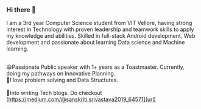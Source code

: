 ### Hi there 👋
I am a 3rd year Computer Science student from VIT Vellore, having strong interest in Technology with
proven leadership and teamwork skills to apply my knowledge and abilities. Skilled in full-stack Android development, Web development and passionate about learning Data science and Machine learning.

<br>😄Passionate Public speaker with 1+ years as a Toastmaster. Currently, doing my pathways on Innovative Planning. 
<br>👯I love problem solving and Data Structures. </br>
<br>💬Into writing Tech blogs. Do checkout [https://medium.com/@sanskriti.srivastava2019_64571](url) </br>

<!--
**sanskriti003/sanskriti003** is a ✨ _special_ ✨ repository because its `README.md` (this file) appears on your GitHub profile.

Here are some ideas to get you started:

- 🌱 I’m currently learning Machine learning with AI.
- 👯 I’m looking to collaborate on ...
- 🤔 I’m looking for help with ...
- 💬 Ask me about ...
- 📫 How to reach me: ...
- 😄 Pronouns: ...
- ⚡ Fun fact: ...
-->
